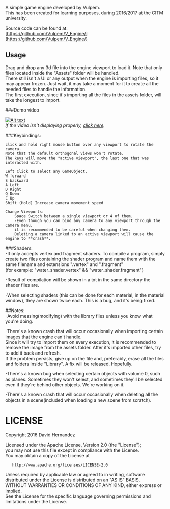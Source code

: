 A simple game engine developed by Vulpem.     
This has been created for learning purposes, during 2016/2017 at the CITM university.   

Source code can be found at:        
[https://github.com/Vulpem/V_Engine/](https://github.com/Vulpem/V_Engine/)   

## Usage

Drag and drop any 3d file into the engine viewport to load it. Note that only files located inside the "Assets" folder will be handled.   
There still isn't a UI or any output when the engine is importing files, so it may appear frozen. Just wait, it may take a moment
for it to create all the needed files to handle the information.   
The first execution, since it's importing all the files in the assets folder, will take the longest to import.   

###Demo video

[![Alt text](https://img.youtube.com/vi/iydIzaGG8Yw/0.jpg)](https://www.youtube.com/watch?v=iydIzaGG8Yw&t)   
*If the video isn't displaying properly, [click here](//https://youtu.be/iydIzaGG8Yw).*   


###Keybindings:  

	click and hold right mouse button over any viewport to rotate the camera.  
	Note that the default orthogonal views won't rotate.  
	The keys will move the "active viewport", the last one that was interacted with.  

	Left Click to select any GameObject.
	W forward  
	S backward  
	A Left  
	D Right  
	Q Down  
	E Up  
	Shift (Hold) Increase camera movement speed  
	
	Change Viewports:  
		Space Switch between a single viewport or 4 of them.  
		-Even though you can bind any camera to any viewport through the Camera menu,   
		it is recommended to be careful when changing them.  
		Deleting a camera linked to an active viewport will cause the engine to **crash**.  


###Shaders:    
-It only accepts vertex and fragment shaders. To compile a program, simply create two files containing the shader program and name them with the same filename and extensions ".vertex" and ".fragment"    
(for example: "water_shader.vertex" && "water_shader.fragment")    

-Result of compilation will be shown in a txt in the same directory the shader files are.    

-When selecting shaders (this can be done for each material, in the material window), they are shown twice each. This is a bug, and it's being fixed.    



##Notes:  
-Avoid messing(modifying) with the library files unless you know what you're doing.  

-There's a known crash that will occur occasionally when importing certain images that the engine can't handle.  
Since it will try to import them on every execution, it is recommended to remove the image from the assets folder. After it's
imported other files, try to add it back and refresh.  
	If the problem persists, give up on the file and, preferably, erase all the files and folders inside "Library". A fix will be released. Hopefully.  
 
-There's a known bug when selecting certain objects with volume 0, such as planes. Sometimes they won't select, and sometimes they'll be selected even if they're behind other objects. We're working on it.  

-There's a known crash that will occur occasionally when deleting all the objects in a scene(included when loading a new scene from scratch).


# LICENSE

 Copyright 2016 David Hernandez

   Licensed under the Apache License, Version 2.0 (the "License");    
   you may not use this file except in compliance with the License.    
   You may obtain a copy of the License at    

       http://www.apache.org/licenses/LICENSE-2.0

   Unless required by applicable law or agreed to in writing, software     
   distributed under the License is distributed on an "AS IS" BASIS,    
   WITHOUT WARRANTIES OR CONDITIONS OF ANY KIND, either express or implied.    
   See the License for the specific language governing permissions and    
   limitations under the License.
